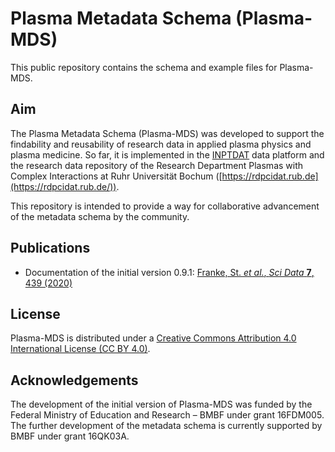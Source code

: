 # Plasma Metadata Schema (Plasma-MDS)
This public repository contains the schema and example files for Plasma-MDS.

## Aim

The Plasma Metadata Schema (Plasma-MDS) was developed to support the findability and reusability of research data in applied plasma physics and plasma medicine. So far, it is implemented in the [INPTDAT](https://www.inptdat.de/) data platform and the research data repository of the Research Department Plasmas with Complex Interactions at Ruhr Universität Bochum ([https://rdpcidat.rub.de](https://rdpcidat.rub.de/)).

This repository is intended to provide a way for collaborative advancement of the metadata schema by the community.

## Publications

* Documentation of the initial version 0.9.1: [Franke, St. *et al.*, *Sci Data* **7**, 439 (2020)](https://rdcu.be/ccqQx)

## License

Plasma-MDS is distributed under a [Creative Commons Attribution 4.0 International License (CC BY 4.0)](https://creativecommons.org/licenses/by/4.0/).

## Acknowledgements

The development of the initial version of Plasma-MDS was funded by the Federal Ministry of Education and Research – BMBF under grant 16FDM005. The further development of the metadata schema is currently supported by BMBF under grant 16QK03A. 